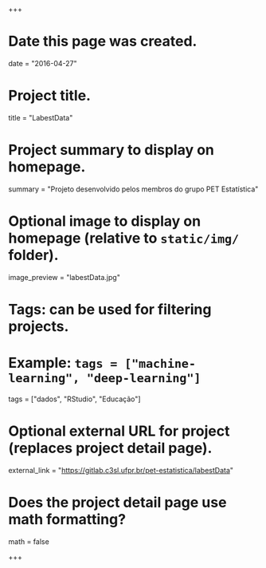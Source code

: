+++
# Date this page was created.
date = "2016-04-27"

# Project title.
title = "LabestData"

# Project summary to display on homepage.
summary = "Projeto desenvolvido pelos membros do grupo PET Estatística"

# Optional image to display on homepage (relative to `static/img/` folder).
image_preview = "labestData.jpg"

# Tags: can be used for filtering projects.
# Example: `tags = ["machine-learning", "deep-learning"]`
tags = ["dados", "RStudio", "Educação"]

# Optional external URL for project (replaces project detail page).
external_link = "https://gitlab.c3sl.ufpr.br/pet-estatistica/labestData"

# Does the project detail page use math formatting?
math = false

+++

